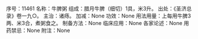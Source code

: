 序号：11461
名称：牛脾粥
组成：腊月牛脾（细切）1具，米3升。
出处：《圣济总录》卷一九○。
主治：诸痔。
加减：None
功效：None
用法用量：上每用牛脾3两、米3合，煮粥食之。
制备方法：None
临床应用：None
各家论述：None
用药禁忌：None
附注：None
